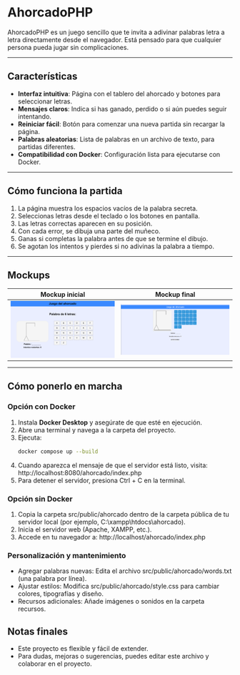 # AhorcadoPHP

AhorcadoPHP es un juego sencillo que te invita a adivinar palabras letra a letra directamente desde el navegador. Está pensado para que cualquier persona pueda jugar sin complicaciones.

---

## Características

- **Interfaz intuitiva**: Página con el tablero del ahorcado y botones para seleccionar letras.
- **Mensajes claros**: Indica si has ganado, perdido o si aún puedes seguir intentando.
- **Reiniciar fácil**: Botón para comenzar una nueva partida sin recargar la página.
- **Palabras aleatorias**: Lista de palabras en un archivo de texto, para partidas diferentes.
- **Compatibilidad con Docker**: Configuración lista para ejecutarse con Docker.

---

## Cómo funciona la partida

1. La página muestra los espacios vacíos de la palabra secreta.
2. Seleccionas letras desde el teclado o los botones en pantalla.
3. Las letras correctas aparecen en su posición.
4. Con cada error, se dibuja una parte del muñeco.
5. Ganas si completas la palabra antes de que se termine el dibujo.
6. Se agotan los intentos y pierdes si no adivinas la palabra a tiempo.

---

## Mockups

| Mockup inicial | Mockup final |
|------------------|--------------|
| <img src="images/mokup.drawio.png" width="288" alt="Mockup inicial"/> | <img src="images/mokupVersion1.png" width="300" alt="Mockup final"/> |

---

## Cómo ponerlo en marcha

### Opción con Docker

1. Instala **Docker Desktop** y asegúrate de que esté en ejecución.
2. Abre una terminal y navega a la carpeta del proyecto.
3. Ejecuta:  
   ```bash
   docker compose up --build
   ```
4. Cuando aparezca el mensaje de que el servidor está listo, visita:
    http://localhost:8080/ahorcado/index.php
5. Para detener el servidor, presiona Ctrl + C en la terminal.

### Opción sin Docker

1. Copia la carpeta src/public/ahorcado dentro de la carpeta pública de tu servidor local (por ejemplo, C:\xampp\htdocs\ahorcado).
2. Inicia el servidor web (Apache, XAMPP, etc.).
3. Accede en tu navegador a:
    http://localhost/ahorcado/index.php

### Personalización y mantenimiento

* Agregar palabras nuevas: Edita el archivo src/public/ahorcado/words.txt (una palabra por línea).
* Ajustar estilos: Modifica src/public/ahorcado/style.css para cambiar colores, tipografías y diseño.
* Recursos adicionales: Añade imágenes o sonidos en la carpeta recursos.

 ## Notas finales

* Este proyecto es flexible y fácil de extender.
* Para dudas, mejoras o sugerencias, puedes editar este archivo y colaborar en el proyecto.
